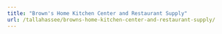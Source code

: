 ```yaml
---
title: "Brown's Home Kitchen Center and Restaurant Supply"
url: /tallahassee/browns-home-kitchen-center-and-restaurant-supply/
---
```

